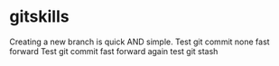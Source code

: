 # gitskills
Creating a new branch is quick AND simple.
Test git commit none fast forward
Test git commit fast forward again
test git stash
